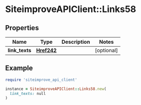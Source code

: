 # SiteimproveAPIClient::Links58

## Properties

| Name | Type | Description | Notes |
| ---- | ---- | ----------- | ----- |
| **link_texts** | [**Href242**](Href242.md) |  | [optional] |

## Example

```ruby
require 'siteimprove_api_client'

instance = SiteimproveAPIClient::Links58.new(
  link_texts: null
)
```

